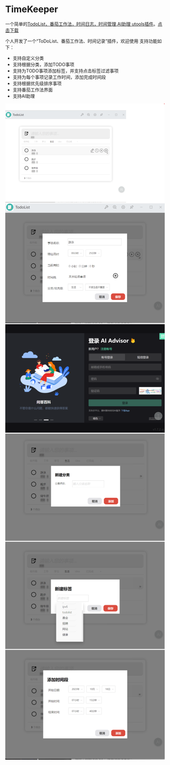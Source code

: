 # TimeKeeper

一个简单的[TodoList，番茄工作法，时间日志，时间管理,AI助理 utools插件](https://github.com/lipills/TimeKeeper/blob/main/TimeKeeper-1.0.0.upx)。[点击下载](https://github.com/lipills/TimeKeeper/blob/main/TimeKeeper-1.0.0.upx)

个人开发了一个“ToDoList、番茄工作法、时间记录”插件，欢迎使用
支持功能如下：
- 支持自定义分类
- 支持根据分类，添加TODO事项
- 支持为TODO事项添加标签，并支持点击标签过滤事项
- 支持为每个事项记录工作时间，添加完成时间段
- 支持根据优先级排序事项
- 支持番茄工作法界面
- 支持AI助理

![](https://github.com/lipills/TimeKeeper/blob/main/images/timekeeper.png)
![](https://github.com/lipills/TimeKeeper/blob/main/images/%E4%BB%BB%E5%8A%A1%E8%AE%BE%E7%BD%AE.png)
![](https://github.com/lipills/TimeKeeper/blob/main/images/%E6%94%AF%E6%8C%81ai%E5%8A%A9%E7%90%86.png)
![](https://github.com/lipills/TimeKeeper/blob/main/images/%E6%96%B0%E5%BB%BA%E5%88%86%E7%B1%BB.png)
![](https://github.com/lipills/TimeKeeper/blob/main/images/%E6%96%B0%E5%BB%BA%E6%A0%87%E7%AD%BE.png)
![](https://github.com/lipills/TimeKeeper/blob/main/images/%E6%B7%BB%E5%8A%A0%E6%97%B6%E9%97%B4%E6%AE%B5.png)
